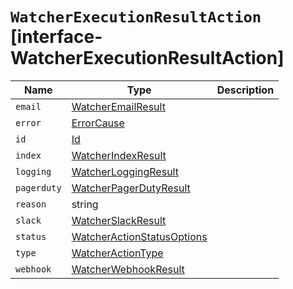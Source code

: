 # `WatcherExecutionResultAction` [interface-WatcherExecutionResultAction]

| Name | Type | Description |
| - | - | - |
| `email` | [WatcherEmailResult](./WatcherEmailResult.md) | &nbsp; |
| `error` | [ErrorCause](./ErrorCause.md) | &nbsp; |
| `id` | [Id](./Id.md) | &nbsp; |
| `index` | [WatcherIndexResult](./WatcherIndexResult.md) | &nbsp; |
| `logging` | [WatcherLoggingResult](./WatcherLoggingResult.md) | &nbsp; |
| `pagerduty` | [WatcherPagerDutyResult](./WatcherPagerDutyResult.md) | &nbsp; |
| `reason` | string | &nbsp; |
| `slack` | [WatcherSlackResult](./WatcherSlackResult.md) | &nbsp; |
| `status` | [WatcherActionStatusOptions](./WatcherActionStatusOptions.md) | &nbsp; |
| `type` | [WatcherActionType](./WatcherActionType.md) | &nbsp; |
| `webhook` | [WatcherWebhookResult](./WatcherWebhookResult.md) | &nbsp; |

